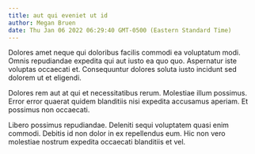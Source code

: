 ```yaml
---
title: aut qui eveniet ut id
author: Megan Bruen
date: Thu Jan 06 2022 06:29:40 GMT-0500 (Eastern Standard Time)
---
```

Dolores amet neque qui doloribus facilis commodi ea voluptatum modi. Omnis repudiandae expedita qui aut iusto ea quo quo. Aspernatur iste voluptas occaecati et. Consequuntur dolores soluta iusto incidunt sed dolorem ut et eligendi.

 Dolores rem aut at qui et necessitatibus rerum. Molestiae illum possimus. Error error quaerat quidem blanditiis nisi expedita accusamus aperiam. Et possimus non occaecati.

 Libero possimus repudiandae. Deleniti sequi voluptatem quasi enim commodi. Debitis id non dolor in ex repellendus eum. Hic non vero molestiae nostrum expedita occaecati blanditiis et vel.